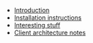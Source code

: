   * [Introduction](Introduction.md)
  * [Installation instructions](InstallationInstructions.md)
  * [Interesting stuff](LecturePage.md)
  * [Client architecture notes](ClientArchitecture.md)